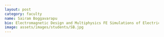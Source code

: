 ```yaml
---
layout: post
category: faculty
name: Sairam Boggavarapu
bio: Electromagnetic Design and Multiphysics FE Simulations of Electric Motors and Transformers, Modelling and Loss Characterization of magnetic materials.
image: assets/images/students/SB.jpg
---
```


